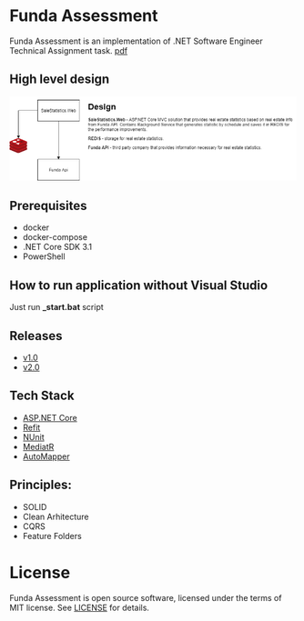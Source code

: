 # Funda Assessment
Funda Assessment is an implementation of .NET Software Engineer Technical Assignment task. [pdf](docs/assessment.pdf)

## High level design 
![High level design](docs/high-level-design.png)

## Prerequisites
* docker 
* docker-compose
* .NET Core SDK 3.1
* PowerShell

## How to run application without Visual Studio
Just run **_start.bat** script

## Releases
 * [v1.0](https://github.com/iivchenko/funda-assessment/releases/v1.0)
 * [v2.0](https://github.com/iivchenko/funda-assessment/releases/v1.1)
 
## Tech Stack
 * [ASP.NET Core](https://docs.microsoft.com/en-us/aspnet/core/?view=aspnetcore-3.1)
 * [Refit](https://github.com/reactiveui/refit) 
 * [NUnit](https://nunit.org/)
 * [MediatR](https://github.com/jbogard/MediatR)
 * [AutoMapper](https://automapper.org/)

## Principles:
* SOLID
* Clean Arhitecture
* CQRS
* Feature Folders

# License

Funda Assessment is open source software, licensed under the terms of MIT license. 
See [LICENSE](LICENSE) for details.
